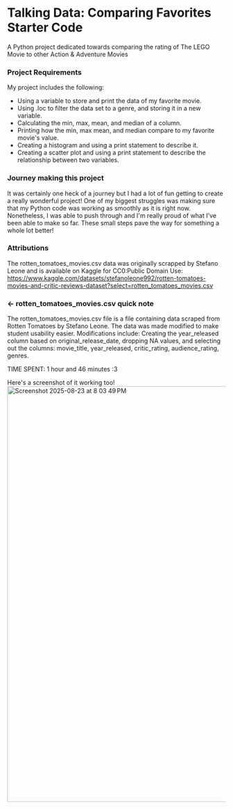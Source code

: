 # Talking Data: Comparing Favorites Starter Code

A Python project dedicated towards comparing the rating of The LEGO Movie to other Action & Adventure Movies

### Project Requirements

My project includes the following:

- Using a variable to store and print the data of my favorite movie.
- Using .loc to filter the data set to a genre, and storing it in a new variable.
- Calculating the min, max, mean, and median of a column.
- Printing how the min, max mean, and median compare to my favorite movie's value.
- Creating a histogram and using a print statement to describe it.
- Creating a scatter plot and using a print statement to describe the relationship between two variables.

### Journey making this project
It was certainly one heck of a journey but I had a lot of fun getting to create a really wonderful project! One of my biggest struggles was making sure that my Python code was working as smoothly as it is right now. Nonetheless, I was able to push through and I'm really proud of what I've been able to make so far. These small steps pave the way for something a whole lot better!

### Attributions

The rotten_tomatoes_movies.csv data was originally scrapped by Stefano Leone and is available on Kaggle for CC0:Public Domain Use: https://www.kaggle.com/datasets/stefanoleone992/rotten-tomatoes-movies-and-critic-reviews-dataset?select=rotten_tomatoes_movies.csv

### ← rotten_tomatoes_movies.csv quick note

The rotten_tomatoes_movies.csv file is a file containing data scraped from Rotten Tomatoes by Stefano Leone. The data was made modified to make student usability easier. Modifications include: Creating the year_released column based on original_release_date, dropping NA values, and selecting out the columns: movie_title, year_released, critic_rating, audience_rating, genres.

TIME SPENT: 1 hour and 46 minutes :3

Here's a screenshot of it working too!
<img width="1470" height="956" alt="Screenshot 2025-08-23 at 8 03 49 PM" src="https://github.com/user-attachments/assets/dfb11699-aa51-4fab-83cc-9583e390f739" />

